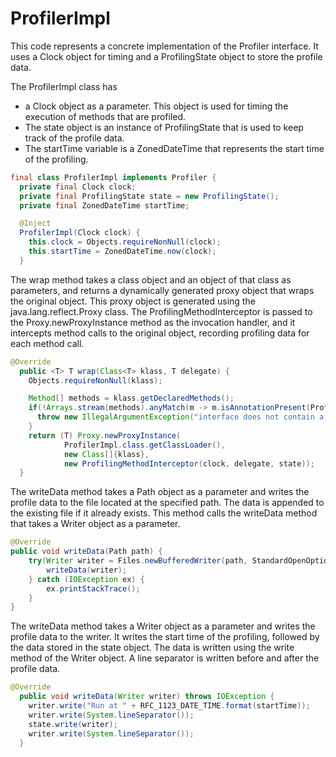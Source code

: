 # ProfilerImpl

This code represents a concrete implementation of the Profiler interface. It uses a Clock object for timing and a ProfilingState object to store the profile data.

The ProfilerImpl class has
- a Clock object as a parameter. This object is used for timing the execution of methods that are profiled.
- The state object is an instance of ProfilingState that is used to keep track of the profile data.
- The startTime variable is a ZonedDateTime that represents the start time of the profiling.
```java
final class ProfilerImpl implements Profiler {
  private final Clock clock;
  private final ProfilingState state = new ProfilingState();
  private final ZonedDateTime startTime;

  @Inject
  ProfilerImpl(Clock clock) {
    this.clock = Objects.requireNonNull(clock);
    this.startTime = ZonedDateTime.now(clock);
  }

```

The wrap method takes a class object and an object of that class as parameters, and returns a dynamically generated proxy object that wraps the original object. This proxy object is generated using the java.lang.reflect.Proxy class. The ProfilingMethodInterceptor is passed to the Proxy.newProxyInstance method as the invocation handler, and it intercepts method calls to the original object, recording profiling data for each method call.

```java
@Override
  public <T> T wrap(Class<T> klass, T delegate) {
    Objects.requireNonNull(klass);

    Method[] methods = klass.getDeclaredMethods();
    if(!Arrays.stream(methods).anyMatch(m -> m.isAnnotationPresent(Profiled.class))){
      throw new IllegalArgumentException("interface does not contain a @Profiled method");
    }
    return (T) Proxy.newProxyInstance(
            ProfilerImpl.class.getClassLoader(),
            new Class[]{klass},
            new ProfilingMethodInterceptor(clock, delegate, state));
  }

```

The writeData method takes a Path object as a parameter and writes the profile data to the file located at the specified path. The data is appended to the existing file if it already exists. This method calls the writeData method that takes a Writer object as a parameter.

```java
@Override
public void writeData(Path path) {
    try(Writer writer = Files.newBufferedWriter(path, StandardOpenOption.CREATE, StandardOpenOption.APPEND)) {
        writeData(writer);
    } catch (IOException ex) {
        ex.printStackTrace();
    }
}


```

The writeData method takes a Writer object as a parameter and writes the profile data to the writer. It writes the start time of the profiling, followed by the data stored in the state object. The data is written using the write method of the Writer object. A line separator is written before and after the profile data.

```java
@Override
  public void writeData(Writer writer) throws IOException {
    writer.write("Run at " + RFC_1123_DATE_TIME.format(startTime));
    writer.write(System.lineSeparator());
    state.write(writer);
    writer.write(System.lineSeparator());
  }

```